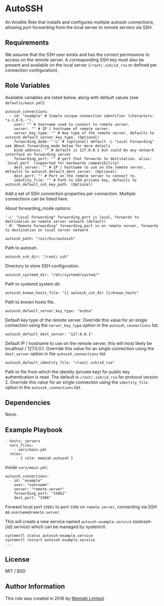 AutoSSH
=======

An Ansible Role that installs and configures multiple autossh connections, 
allowing port forwarding from the local server to remote servers via SSH.

Requirements
------------

We assume that the SSH user exists and has the correct permissions to 
access on the remote server. A corresponding SSH key must also be present 
and available on the local server (`/root/.ssh/id_rsa` or defined per 
connection configuration).

Role Variables
--------------

Available variables are listed below, along with default values (see 
`defaults/main.yml`):

    autossh_connections:
      - id: "example" # Simple unique connection identifier (characters: "a-z,0-9,-").
        user: "" # Username used to connect to remote server.
        server: "" # IP / hostname of remote server.
        server_key_type: "" # Key type of the remote server, defaults to autossh_default_server_key_type. (Optional)
        forwarding_mode: "-L" # (optional) default -L "Local Forwarding" see About forwarding_mode below for more details
        bind_address: "" # default is 127.0.0.1 but could be any network interface on forwarding server
        forwarding_port: "" # port that forwards to destination. alias: `local_port` (supported for backwards compatibility)
        dest_server: "" # IP / hostname to use on the remote server, defaults to autossh_default_dest_server. (Optional)
        dest_port: "" # Port on the remote server to connect to.
        identity_file: "" # Path to SSH private key, defaults to autossh_default_ssh_key_path. (Optional)

Add a set of SSH connection properties per connection. Multiple connections
can be listed here.

About forwarding_mode options:

    '-L' "Local Forwarding" forwarding_port is local, forwards to destination on remote server network (default)
    '-R' "Remote Forwarding" forwarding_port in on remote server, forwards to destination on local server network

    autossh_path: "/usr/bin/autossh"

Path to autossh.

    autossh_ssh_dir: "/root/.ssh"

Directory to store SSH configuration.

    autossh_systemd_dir: "/etc/systemd/system/"

Path to systemd system dir.

    autossh_known_hosts_file: "{{ autossh_ssh_dir }}/known_hosts"

Path to known hosts file.

    autossh_default_server_key_type: "ecdsa"

Default key type of the remote server. Override this value for an single 
connection using the `server_key_type` option in the `autossh_connections` 
list. 

    autossh_default_dest_server: "127.0.0.1"

Default IP / hostname to use on the remote server, this will most likely 
be localhost / 127.0.0.1. Override this value for an single connection 
using the `dest_server` option in the `autossh_connections` list. 

    autossh_default_identity_file: "/root/.ssh/id_rsa"

Path to file from which the identity (private key) for public key 
authentication is read. The default is `/root/.ssh/id_rsa` for 
protocol version 2. Override this value for an single connection using 
the `identity_file` option in the `autossh_connections` list. 


Dependencies
------------

None.

Example Playbook
----------------

    - hosts: servers
      vars_files:
        - vars/main.yml
      roles:
         - { role: memiah.autossh }

*Inside `vars/main.yml`*:

    autossh_connections:
      - id: "example"
        user: "username"
        server: "remote.server"
        forwarding_port: "33061"
        dest_port: "3306"

Forward local port `33061` to port `3306` on `remote.server`, connecting
via SSH as `username@remote.server`.

This will create a new service named `autossh-example.service` 
*(autossh-{id}.service)* which can be managed by systemctl:

    systemctl status autossh-example.service
    systemctl restart autossh-example.service
    ...

License
-------

MIT / BSD

Author Information
------------------

This role was created in 2016 by [Memiah Limited](https://github.com/memiah).
